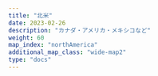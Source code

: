 ```yaml
---
title: "北米"
date: 2023-02-26
description: "カナダ・アメリカ・メキシコなど"
weight: 60
map_index: "northAmerica"
additional_map_class: "wide-map2"
type: "docs"
---
```

